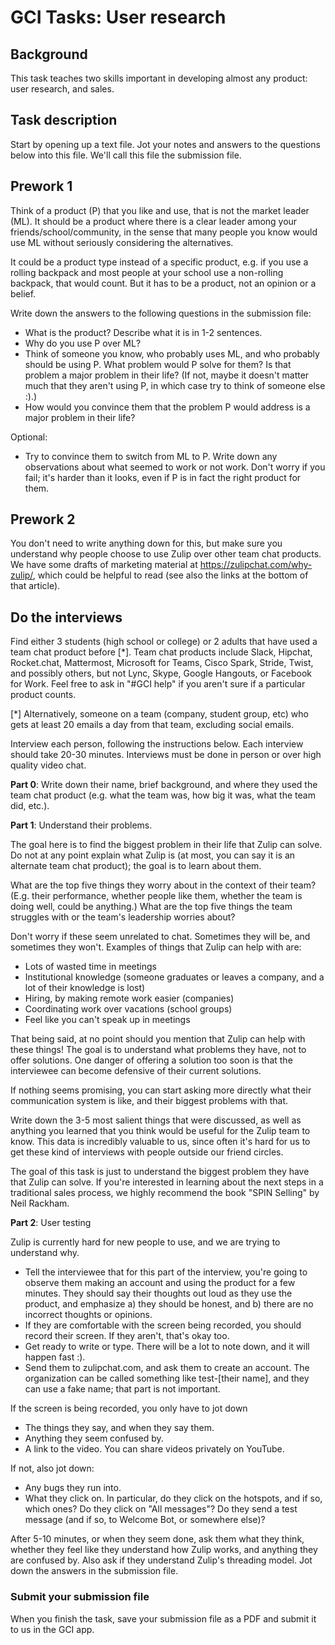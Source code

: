 # GCI Tasks: User research

## Background

This task teaches two skills important in developing almost any product:
user research, and sales.

## Task description

Start by opening up a text file. Jot your notes and answers to the questions
below into this file.  We'll call this file the submission file.

## Prework 1

Think of a product (P) that you like and use, that is not the market leader
(ML). It should be a product where there is a clear leader among your
friends/school/community, in the sense that many people you know would use
ML without seriously considering the alternatives.

It could be a product type instead of a specific product, e.g. if you use a
rolling backpack and most people at your school use a non-rolling backpack,
that would count. But it has to be a product, not an opinion or a belief.

Write down the answers to the following questions in the submission file:

* What is the product? Describe what it is in 1-2 sentences.
* Why do you use P over ML?
* Think of someone you know, who probably uses ML, and who probably should
  be using P. What problem would P solve for them? Is that problem a major
  problem in their life? (If not, maybe it doesn't matter much that they
  aren't using P, in which case try to think of someone else :).)
* How would you convince them that the problem P would address is a major
  problem in their life?

Optional:

* Try to convince them to switch from ML to P. Write down any observations
  about what seemed to work or not work. Don't worry if you fail; it's
  harder than it looks, even if P is in fact the right product for them.

## Prework 2

You don't need to write anything down for this, but make sure you understand
why people choose to use Zulip over other team chat products. We have some
drafts of marketing material at https://zulipchat.com/why-zulip/, which
could be helpful to read (see also the links at the bottom of that article).

## Do the interviews

Find either 3 students (high school or college) or 2 adults that have used a
team chat product before [*]. Team chat products include Slack, Hipchat,
Rocket.chat, Mattermost, Microsoft for Teams, Cisco Spark, Stride, Twist,
and possibly others, but not Lync, Skype, Google Hangouts, or Facebook for
Work. Feel free to ask in "#GCI help" if you aren't sure if a particular
product counts.

[*] Alternatively, someone on a team (company, student group, etc) who gets
at least 20 emails a day from that team, excluding social emails.

Interview each person, following the instructions below. Each interview
should take 20-30 minutes. Interviews must be done in person or over high
quality video chat.

**Part 0**: Write down their name, brief background, and where they used the
  team chat product (e.g. what the team was, how big it was, what the team
  did, etc.).

**Part 1**: Understand their problems.

The goal here is to find the biggest problem in their life that Zulip can
solve. Do not at any point explain what Zulip is (at most, you can say it is
an alternate team chat product); the goal is to learn about them.

What are the top five things they worry about in the context of their team?
(E.g. their performance, whether people like them, whether the team is doing
well, could be anything.) What are the top five things the team struggles
with or the team's leadership worries about?

Don't worry if these seem unrelated to chat. Sometimes they will be, and
sometimes they won't. Examples of things that Zulip can help with are:
* Lots of wasted time in meetings
* Institutional knowledge (someone graduates or leaves a company, and a lot
  of their knowledge is lost)
* Hiring, by making remote work easier (companies)
* Coordinating work over vacations (school groups)
* Feel like you can't speak up in meetings

That being said, at no point should you mention that Zulip can help with
these things! The goal is to understand what problems they have, not to
offer solutions. One danger of offering a solution too soon is that the
interviewee can become defensive of their current solutions.

If nothing seems promising, you can start asking more directly what their
communication system is like, and their biggest problems with that.

Write down the 3-5 most salient things that were discussed, as well as
anything you learned that you think would be useful for the Zulip team to
know. This data is incredibly valuable to us, since often it's hard for us
to get these kind of interviews with people outside our friend circles.

The goal of this task is just to understand the biggest problem they have
that Zulip can solve. If you're interested in learning about the next steps
in a traditional sales process, we highly recommend the book "SPIN Selling"
by Neil Rackham.

**Part 2**: User testing

Zulip is currently hard for new people to use, and we are trying to
understand why.

* Tell the interviewee that for this part of the interview, you're going to
  observe them making an account and using the product for a few
  minutes. They should say their thoughts out loud as they use the product,
  and emphasize a) they should be honest, and b) there are no incorrect
  thoughts or opinions.
* If they are comfortable with the screen being recorded, you should record
  their screen. If they aren't, that's okay too.
* Get ready to write or type. There will be a lot to note down, and it will
  happen fast :).
* Send them to zulipchat.com, and ask them to create an account. The
  organization can be called something like test-[their name], and they can
  use a fake name; that part is not important.

If the screen is being recorded, you only have to jot down
* The things they say, and when they say them.
* Anything they seem confused by.
* A link to the video. You can share videos privately on YouTube.

If not, also jot down:
* Any bugs they run into.
* What they click on. In particular, do they click on the hotspots, and if
  so, which ones? Do they click on "All messages"? Do they send a test
  message (and if so, to Welcome Bot, or somewhere else)?

After 5-10 minutes, or when they seem done, ask them what they think,
whether they feel like they understand how Zulip works, and anything they
are confused by. Also ask if they understand Zulip's threading model.  Jot
down the answers in the submission file.

### Submit your submission file

When you finish the task, save your submission file as a PDF and submit it to
us in the GCI app.
